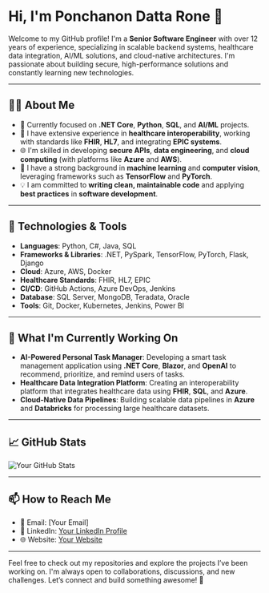 # Hi, I'm Ponchanon Datta Rone 👋

Welcome to my GitHub profile! I'm a **Senior Software Engineer** with over 12 years of experience, specializing in scalable backend systems, healthcare data integration, AI/ML solutions, and cloud-native architectures. I'm passionate about building secure, high-performance solutions and constantly learning new technologies.

---

## 👨‍💻 About Me

- 💼 Currently focused on **.NET Core**, **Python**, **SQL**, and **AI/ML** projects.
- 🏥 I have extensive experience in **healthcare interoperability**, working with standards like **FHIR**, **HL7**, and integrating **EPIC systems**.
- 🌐 I'm skilled in developing **secure APIs**, **data engineering**, and **cloud computing** (with platforms like **Azure** and **AWS**).
- 🤖 I have a strong background in **machine learning** and **computer vision**, leveraging frameworks such as **TensorFlow** and **PyTorch**.
- 💡 I am committed to **writing clean, maintainable code** and applying **best practices** in **software development**.
  
---

## 🔧 Technologies & Tools

- **Languages**: Python, C#, Java, SQL
- **Frameworks & Libraries**: .NET, PySpark, TensorFlow, PyTorch, Flask, Django
- **Cloud**: Azure, AWS, Docker
- **Healthcare Standards**: FHIR, HL7, EPIC
- **CI/CD**: GitHub Actions, Azure DevOps, Jenkins
- **Database**: SQL Server, MongoDB, Teradata, Oracle
- **Tools**: Git, Docker, Kubernetes, Jenkins, Power BI

---

## 🌱 What I'm Currently Working On

- **AI-Powered Personal Task Manager**: Developing a smart task management application using **.NET Core**, **Blazor**, and **OpenAI** to recommend, prioritize, and remind users of tasks.
- **Healthcare Data Integration Platform**: Creating an interoperability platform that integrates healthcare data using **FHIR**, **SQL**, and **Azure**.
- **Cloud-Native Data Pipelines**: Building scalable data pipelines in **Azure** and **Databricks** for processing large healthcare datasets.

---

## 📈 GitHub Stats

![Your GitHub Stats](https://github-readme-stats.vercel.app/api?username=ponchanon&show_icons=true&hide_title=true&hide_border=true&count_private=true&theme=radical)

---

## 📫 How to Reach Me

- 📧 Email: [Your Email]
- 🔗 LinkedIn: [Your LinkedIn Profile](https://www.linkedin.com/in/your-profile)
- 🌐 Website: [Your Website](https://www.yourwebsite.com)

---

Feel free to check out my repositories and explore the projects I’ve been working on. I'm always open to collaborations, discussions, and new challenges. Let’s connect and build something awesome! 🚀

